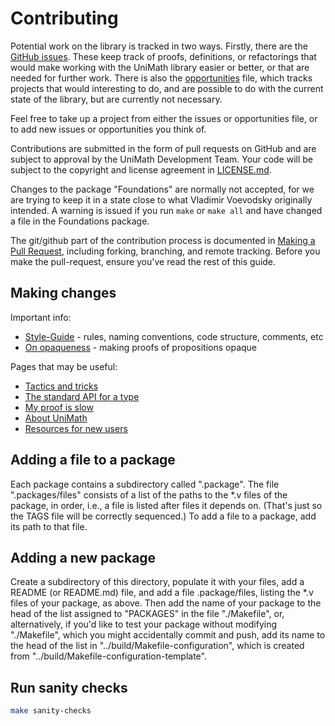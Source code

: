# Contributing

Potential work on the library is tracked in two ways. Firstly, there are the [GitHub issues](https://github.com/UniMath/UniMath/issues). These keep track of proofs, definitions, or refactorings that would make working with the UniMath library easier or better, or that are needed for further work. There is also the [opportunities](./opportunities.md) file, which tracks projects that would interesting to do, and are possible to do with the current state of the library, but are currently not necessary.

Feel free to take up a project from either the issues or opportunities file, or to add new issues or opportunities you think of.

Contributions are submitted in the form of pull requests on GitHub and are
subject to approval by the UniMath Development Team. Your code will be subject to the
copyright and license agreement in [LICENSE.md](LICENSE.md).

Changes to the package "Foundations" are normally not accepted, for we are
trying to keep it in a state close to what Vladimir Voevodsky originally
intended.  A warning is issued if you run `make` or `make all` and have changed
a file in the Foundations package.

The git/github part of the contribution process is documented in [Making a Pull Request](Making-a-pull-request), including forking, branching, and remote tracking. Before you make the pull-request, ensure you've read the rest of this guide.

## Making changes

Important info:
- [Style-Guide](./Style-guide.md) - rules, naming conventions, code structure, comments, etc
- [On opaqueness](./On-opaqueness.md) - making proofs of propositions opaque

Pages that may be useful:
- [Tactics and tricks](./Tactics-and-tricks)
- [The standard API for a type](./The-standard-API-for-a-type)
- [My proof is slow](./My-proof-is-slow)
- [About UniMath](./About-UniMath)
- [Resources for new users](./Resources-for-new-users.md)

## Adding a file to a package

Each package contains a subdirectory called ".package".  The file
".packages/files" consists of a list of the paths to the *.v files of the
package, in order, i.e., a file is listed after files it depends on.
(That's just so the TAGS file will be correctly sequenced.)  To add a file to a
package, add its path to that file.

## Adding a new package

Create a subdirectory of this directory, populate it with your files, add a
README (or README.md) file, and add a file .package/files, listing the *.v
files of your package, as above.  Then add the name of your package to the head
of the list assigned to "PACKAGES" in the file "./Makefile", or, alternatively,
if you'd like to test your package without modifying "./Makefile", which you might
accidentally commit and push, add its name to the head of the list in
"../build/Makefile-configuration", which is created from
"../build/Makefile-configuration-template".

## Run sanity checks

```bash
make sanity-checks
```

